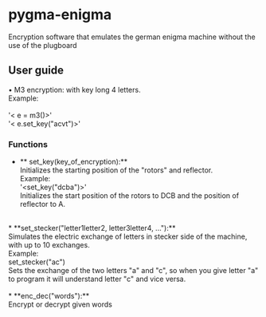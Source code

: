 # pygma-enigma
Encryption software that emulates the german enigma machine without the use of the plugboard

## User guide
• M3 encryption: with key long 4 letters. <br />
Example: <br />
<from pygma import m3> <br />
'< e = m3()>' <br />
'< e.set_key("acvt")>' <br />
### Functions
 * ** set_key(key_of_encryption):** <br />
 Initializes the starting position of the "rotors" and reflector. <br />
 Example: <br />
 '<set_key("dcba")>' <br />
 Initializes the start position of the rotors to DCB and the position of reflector to A. <br />
 <br />
 * **set_stecker("letter1letter2, letter3letter4, ..."):** <br />
 Simulates the electric exchange of letters in stecker side of the machine, with up to 10 exchanges. <br />
 Example: <br />
 set_stecker("ac") <br />
 Sets the exchange of the two letters "a" and "c", so when you give letter "a" to program it will understand letter "c" and vice             versa.<br />
 <br />
 * **enc_dec("words"):** <br />
 Encrypt or decrypt given words

